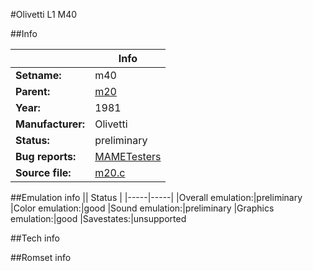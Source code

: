 #Olivetti L1 M40

##Info

||Info|
|-----|-----|
|**Setname:**|m40
|**Parent:**|[m20](m20.md)
|**Year:**|1981
|**Manufacturer:**|Olivetti
|**Status:**|preliminary
|**Bug reports:**|[MAMETesters](http://mametesters.org/view_all_set.php?type=1&temporary=y&search=m20.c)
|**Source file:**|[m20.c](https://github.com/mamedev/mame/blob/master/src/mess/drivers/m20.c)

##Emulation info
|| Status |
|-----|-----|
|Overall emulation:|preliminary
|Color emulation:|good
|Sound emulation:|preliminary
|Graphics emulation:|good
|Savestates:|unsupported

##Tech info

##Romset info

<!--- START OF EDITED COMMENT DO NOT TOUCH TEXT ABOVE-->
